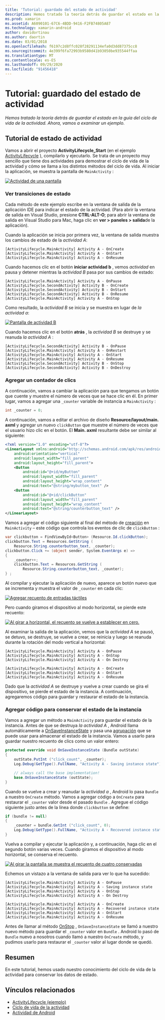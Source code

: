```yaml
---
title: 'Tutorial: guardado del estado de actividad'
description: Hemos tratado la teoría detrás de guardar el estado en la guía del ciclo de vida de la actividad. Ahora, vamos a examinar un ejemplo.
ms.prod: xamarin
ms.assetid: A6090101-67C6-4BDD-9416-F2FB74805A87
ms.technology: xamarin-android
author: davidortinau
ms.author: daortin
ms.date: 03/01/2018
ms.openlocfilehash: f6197c2d8ffc028f28291134efa0d3dd87375cc8
ms.sourcegitcommit: 4e399f6fa72993b9580d41b93050be935544ffaa
ms.translationtype: MT
ms.contentlocale: es-ES
ms.lasthandoff: 09/29/2020
ms.locfileid: "91456418"
---
```

# <a name="walkthrough---saving-the-activity-state"></a>Tutorial: guardado del estado de actividad

_Hemos tratado la teoría detrás de guardar el estado en la guía del ciclo de vida de la actividad. Ahora, vamos a examinar un ejemplo._

## <a name="activity-state-walkthrough"></a>Tutorial de estado de actividad

Vamos a abrir el proyecto **ActivityLifecycle_Start** (en el ejemplo [ActivityLifecycle](/samples/xamarin/monodroid-samples/activitylifecycle) ), compilarlo y ejecutarlo. Se trata de un proyecto muy sencillo que tiene dos actividades para demostrar el ciclo de vida de la actividad y cómo se llama a los distintos métodos del ciclo de vida. Al iniciar la aplicación, se muestra la pantalla de `MainActivity` :

[![Actividad de una pantalla](saving-state-images/01-activity-a-sml.png)](saving-state-images/01-activity-a.png#lightbox)

### <a name="viewing-state-transitions"></a>Ver transiciones de estado

Cada método de este ejemplo escribe en la ventana de salida de la aplicación IDE para indicar el estado de la actividad. (Para abrir la ventana de salida en Visual Studio, presione **CTRL-ALT-O**; para abrir la ventana de salida en Visual Studio para Mac, haga clic en **ver > paneles > salida**de la aplicación).

Cuando la aplicación se inicia por primera vez, la ventana de salida muestra los cambios de estado de la *actividad A*: 

```shell
[ActivityLifecycle.MainActivity] Activity A - OnCreate
[ActivityLifecycle.MainActivity] Activity A - OnStart
[ActivityLifecycle.MainActivity] Activity A - OnResume
```

Cuando hacemos clic en el botón **iniciar actividad b** , vemos *actividad* en pausa y detener mientras la *actividad B* pasa por sus cambios de estado: 

```shell
[ActivityLifecycle.MainActivity] Activity A - OnPause
[ActivityLifecycle.SecondActivity] Activity B - OnCreate
[ActivityLifecycle.SecondActivity] Activity B - OnStart
[ActivityLifecycle.SecondActivity] Activity B - OnResume
[ActivityLifecycle.MainActivity] Activity A - OnStop
```

Como resultado, la *actividad B* se inicia y se muestra en lugar de *la actividad a*: 

[![Pantalla de actividad B](saving-state-images/02-activity-b-sml.png)](saving-state-images/02-activity-b.png#lightbox)

Cuando hacemos clic en el botón **atrás** , la *actividad B* se destruye y se reanuda *la actividad A* : 

```shell
[ActivityLifecycle.SecondActivity] Activity B - OnPause
[ActivityLifecycle.MainActivity] Activity A - OnRestart
[ActivityLifecycle.MainActivity] Activity A - OnStart
[ActivityLifecycle.MainActivity] Activity A - OnResume
[ActivityLifecycle.SecondActivity] Activity B - OnStop
[ActivityLifecycle.SecondActivity] Activity B - OnDestroy
```

### <a name="adding-a-click-counter"></a>Agregar un contador de clics

A continuación, vamos a cambiar la aplicación para que tengamos un botón que cuente y muestre el número de veces que se hace clic en él. En primer lugar, vamos a agregar una `_counter` variable de instancia a `MainActivity` :

```csharp
int _counter = 0;
```

A continuación, vamos a editar el archivo de diseño **Resource/layout/main. axml** y agregar un nuevo `clickButton` que muestre el número de veces que el usuario hizo clic en el botón. El **Main. axml** resultante debe ser similar al siguiente: 

```xml
<?xml version="1.0" encoding="utf-8"?>
<LinearLayout xmlns:android="http://schemas.android.com/apk/res/android"
    android:orientation="vertical"
    android:layout_width="fill_parent"
    android:layout_height="fill_parent">
    <Button
        android:id="@+id/myButton"
        android:layout_width="fill_parent"
        android:layout_height="wrap_content"
        android:text="@string/mybutton_text" />
    <Button
        android:id="@+id/clickButton"
        android:layout_width="fill_parent"
        android:layout_height="wrap_content"
        android:text="@string/counterbutton_text" />
</LinearLayout>
```

Vamos a agregar el código siguiente al final del método de [creación](xref:Android.App.Activity.OnCreate*) en `MainActivity` &ndash; este código que controla los eventos de clic de `clickButton` :

```csharp
var clickbutton = FindViewById<Button> (Resource.Id.clickButton);
clickbutton.Text = Resources.GetString (
    Resource.String.counterbutton_text, _counter);
clickbutton.Click += (object sender, System.EventArgs e) =>
{
    _counter++;
    clickbutton.Text = Resources.GetString (
        Resource.String.counterbutton_text, _counter);
} ;
```

Al compilar y ejecutar la aplicación de nuevo, aparece un botón nuevo que se incrementa y muestra el valor de `_counter` en cada clic:

[![Agregar recuento de entradas táctiles](saving-state-images/03-touched-sml.png)](saving-state-images/03-touched.png#lightbox)

Pero cuando giramos el dispositivo al modo horizontal, se pierde este recuento:

[![Al girar a horizontal, el recuento se vuelve a establecer en cero.](saving-state-images/05-rotate-nosave-sml.png)](saving-state-images/05-rotate-nosave.png#lightbox)

Al examinar la salida de la aplicación, vemos que la *actividad A* se pausó, se detuvo, se destruye, se vuelve a crear, se reinicia y luego se reanuda durante la rotación del modo vertical a horizontal: 

```shell
[ActivityLifecycle.MainActivity] Activity A - OnPause
[ActivityLifecycle.MainActivity] Activity A - OnStop
[ActivityLifecycle.MainActivity] Activity A - On Destroy

[ActivityLifecycle.MainActivity] Activity A - OnCreate
[ActivityLifecycle.MainActivity] Activity A - OnStart
[ActivityLifecycle.MainActivity] Activity A - OnResume
```

Dado que la *actividad A* se destruye y vuelve a crear cuando se gira el dispositivo, se pierde el estado de la instancia. A continuación, agregaremos código para guardar y restaurar el estado de la instancia.

### <a name="adding-code-to-preserve-instance-state"></a>Agregar código para conservar el estado de la instancia

Vamos a agregar un método a `MainActivity` para guardar el estado de la instancia. Antes de que se destruya *la actividad A* , Android llama automáticamente a [OnSaveInstanceState](xref:Android.App.Activity.OnSaveInstanceState*) y pasa una [agrupación](xref:Android.OS.Bundle) que se puede usar para almacenar el estado de la instancia. Vamos a usarlo para guardar nuestro recuento de clics como un valor entero:

```csharp
protected override void OnSaveInstanceState (Bundle outState)
{
    outState.PutInt ("click_count", _counter);
    Log.Debug(GetType().FullName, "Activity A - Saving instance state");

    // always call the base implementation!
    base.OnSaveInstanceState (outState);    
}
```

Cuando se vuelve a crear y reanudar la *actividad a* , Android lo pasa `Bundle` a nuestro `OnCreate` método. Vamos a agregar código a `OnCreate` para restaurar el `_counter` valor desde el pasado `Bundle` . Agregue el código siguiente justo antes de la línea donde `clickbutton` se define: 

```csharp
if (bundle != null)
{
    _counter = bundle.GetInt ("click_count", 0);
    Log.Debug(GetType().FullName, "Activity A - Recovered instance state");
}
```

Vuelva a compilar y ejecutar la aplicación y, a continuación, haga clic en el segundo botón varias veces. Cuando giramos el dispositivo al modo horizontal, se conserva el recuento.

[![Al girar la pantalla se muestra el recuento de cuatro conservadas](saving-state-images/06-rotate-save-sml.png)](saving-state-images/06-rotate-save.png#lightbox)

Echemos un vistazo a la ventana de salida para ver lo que ha sucedido:

```shell
[ActivityLifecycle.MainActivity] Activity A - OnPause
[ActivityLifecycle.MainActivity] Activity A - Saving instance state
[ActivityLifecycle.MainActivity] Activity A - OnStop
[ActivityLifecycle.MainActivity] Activity A - On Destroy

[ActivityLifecycle.MainActivity] Activity A - OnCreate
[ActivityLifecycle.MainActivity] Activity A - Recovered instance state
[ActivityLifecycle.MainActivity] Activity A - OnStart
[ActivityLifecycle.MainActivity] Activity A - OnResume
```

Antes de llamar al método [OnStop](xref:Android.App.Activity.OnStop) , `OnSaveInstanceState` se llamó a nuestro nuevo método para guardar el `_counter` valor en `Bundle` . Android lo pasó de `Bundle` nuevo a nosotros cuando llamó a nuestro `OnCreate` método, y pudimos usarlo para restaurar el `_counter` valor al lugar donde se quedó.

## <a name="summary"></a>Resumen

En este tutorial, hemos usado nuestro conocimiento del ciclo de vida de la actividad para conservar los datos de estado.

## <a name="related-links"></a>Vínculos relacionados

- [ActivityLifecycle (ejemplo)](/samples/xamarin/monodroid-samples/activitylifecycle)
- [Ciclo de vida de la actividad](~/android/app-fundamentals/activity-lifecycle/index.md)
- [Actividad de Android](xref:Android.App.Activity)